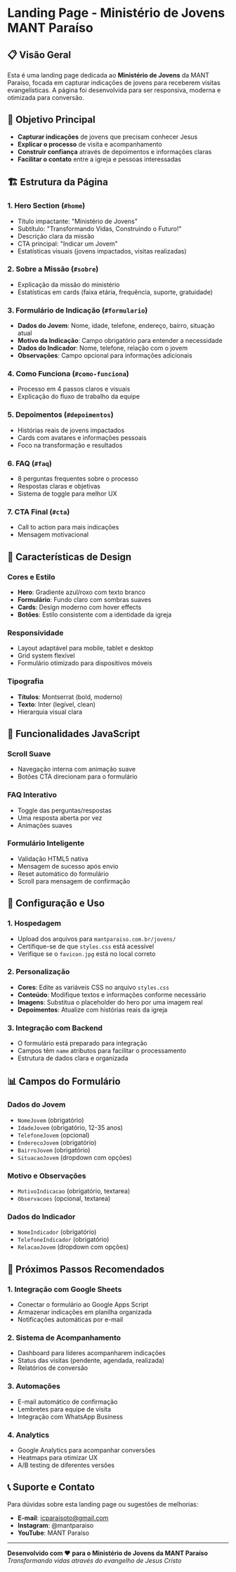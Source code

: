 # Landing Page - Ministério de Jovens MANT Paraíso

## 📋 Visão Geral

Esta é uma landing page dedicada ao **Ministério de Jovens** da MANT Paraíso, focada em capturar indicações de jovens para receberem visitas evangelísticas. A página foi desenvolvida para ser responsiva, moderna e otimizada para conversão.

## 🎯 Objetivo Principal

- **Capturar indicações** de jovens que precisam conhecer Jesus
- **Explicar o processo** de visita e acompanhamento
- **Construir confiança** através de depoimentos e informações claras
- **Facilitar o contato** entre a igreja e pessoas interessadas

## 🏗️ Estrutura da Página

### 1. **Hero Section** (`#home`)
- Título impactante: "Ministério de Jovens"
- Subtítulo: "Transformando Vidas, Construindo o Futuro!"
- Descrição clara da missão
- CTA principal: "Indicar um Jovem"
- Estatísticas visuais (jovens impactados, visitas realizadas)

### 2. **Sobre a Missão** (`#sobre`)
- Explicação da missão do ministério
- Estatísticas em cards (faixa etária, frequência, suporte, gratuidade)

### 3. **Formulário de Indicação** (`#formulario`)
- **Dados do Jovem**: Nome, idade, telefone, endereço, bairro, situação atual
- **Motivo da Indicação**: Campo obrigatório para entender a necessidade
- **Dados do Indicador**: Nome, telefone, relação com o jovem
- **Observações**: Campo opcional para informações adicionais

### 4. **Como Funciona** (`#como-funciona`)
- Processo em 4 passos claros e visuais
- Explicação do fluxo de trabalho da equipe

### 5. **Depoimentos** (`#depoimentos`)
- Histórias reais de jovens impactados
- Cards com avatares e informações pessoais
- Foco na transformação e resultados

### 6. **FAQ** (`#faq`)
- 8 perguntas frequentes sobre o processo
- Respostas claras e objetivas
- Sistema de toggle para melhor UX

### 7. **CTA Final** (`#cta`)
- Call to action para mais indicações
- Mensagem motivacional

## 🎨 Características de Design

### **Cores e Estilo**
- **Hero**: Gradiente azul/roxo com texto branco
- **Formulário**: Fundo claro com sombras suaves
- **Cards**: Design moderno com hover effects
- **Botões**: Estilo consistente com a identidade da igreja

### **Responsividade**
- Layout adaptável para mobile, tablet e desktop
- Grid system flexível
- Formulário otimizado para dispositivos móveis

### **Tipografia**
- **Títulos**: Montserrat (bold, moderno)
- **Texto**: Inter (legível, clean)
- Hierarquia visual clara

## 📱 Funcionalidades JavaScript

### **Scroll Suave**
- Navegação interna com animação suave
- Botões CTA direcionam para o formulário

### **FAQ Interativo**
- Toggle das perguntas/respostas
- Uma resposta aberta por vez
- Animações suaves

### **Formulário Inteligente**
- Validação HTML5 nativa
- Mensagem de sucesso após envio
- Reset automático do formulário
- Scroll para mensagem de confirmação

## 🔧 Configuração e Uso

### **1. Hospedagem**
- Upload dos arquivos para `mantparaiso.com.br/jovens/`
- Certifique-se de que `styles.css` está acessível
- Verifique se o `favicon.jpg` está no local correto

### **2. Personalização**
- **Cores**: Edite as variáveis CSS no arquivo `styles.css`
- **Conteúdo**: Modifique textos e informações conforme necessário
- **Imagens**: Substitua o placeholder do hero por uma imagem real
- **Depoimentos**: Atualize com histórias reais da igreja

### **3. Integração com Backend**
- O formulário está preparado para integração
- Campos têm `name` atributos para facilitar o processamento
- Estrutura de dados clara e organizada

## 📊 Campos do Formulário

### **Dados do Jovem**
- `NomeJovem` (obrigatório)
- `IdadeJovem` (obrigatório, 12-35 anos)
- `TelefoneJovem` (opcional)
- `EnderecoJovem` (obrigatório)
- `BairroJovem` (obrigatório)
- `SituacaoJovem` (dropdown com opções)

### **Motivo e Observações**
- `MotivoIndicacao` (obrigatório, textarea)
- `Observacoes` (opcional, textarea)

### **Dados do Indicador**
- `NomeIndicador` (obrigatório)
- `TelefoneIndicador` (obrigatório)
- `RelacaoJovem` (dropdown com opções)

## 🚀 Próximos Passos Recomendados

### **1. Integração com Google Sheets**
- Conectar o formulário ao Google Apps Script
- Armazenar indicações em planilha organizada
- Notificações automáticas por e-mail

### **2. Sistema de Acompanhamento**
- Dashboard para líderes acompanharem indicações
- Status das visitas (pendente, agendada, realizada)
- Relatórios de conversão

### **3. Automações**
- E-mail automático de confirmação
- Lembretes para equipe de visita
- Integração com WhatsApp Business

### **4. Analytics**
- Google Analytics para acompanhar conversões
- Heatmaps para otimizar UX
- A/B testing de diferentes versões

## 📞 Suporte e Contato

Para dúvidas sobre esta landing page ou sugestões de melhorias:
- **E-mail**: icparaisoto@gmail.com
- **Instagram**: @mantparaiso
- **YouTube**: MANT Paraíso

---

**Desenvolvido com ❤️ para o Ministério de Jovens da MANT Paraíso**
*Transformando vidas através do evangelho de Jesus Cristo*
